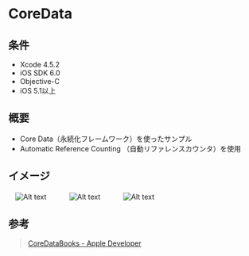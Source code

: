 CoreData
====================

条件
---------------
 * Xcode 4.5.2
 * iOS SDK 6.0
 * Objective-C
 * iOS 5.1以上

概要
---------------
 * Core Data（永続化フレームワーク）を使ったサンプル
 * Automatic Reference Counting （自動リファレンスカウンタ）を使用

イメージ
---------------
　![Alt text](https://raw.github.com/syake/UITableView-Examples/master/CoreData/assets/capture_01.png)　　
　![Alt text](https://raw.github.com/syake/UITableView-Examples/master/CoreData/assets/capture_02.png)　　
　![Alt text](https://raw.github.com/syake/UITableView-Examples/master/CoreData/assets/capture_03.png)

参考
---------------
 > [CoreDataBooks - Apple Developer](http://developer.apple.com/library/ios/#samplecode/CoreDataBooks/Introduction/Intro.html "CoreDataBooks - Apple Developer")
